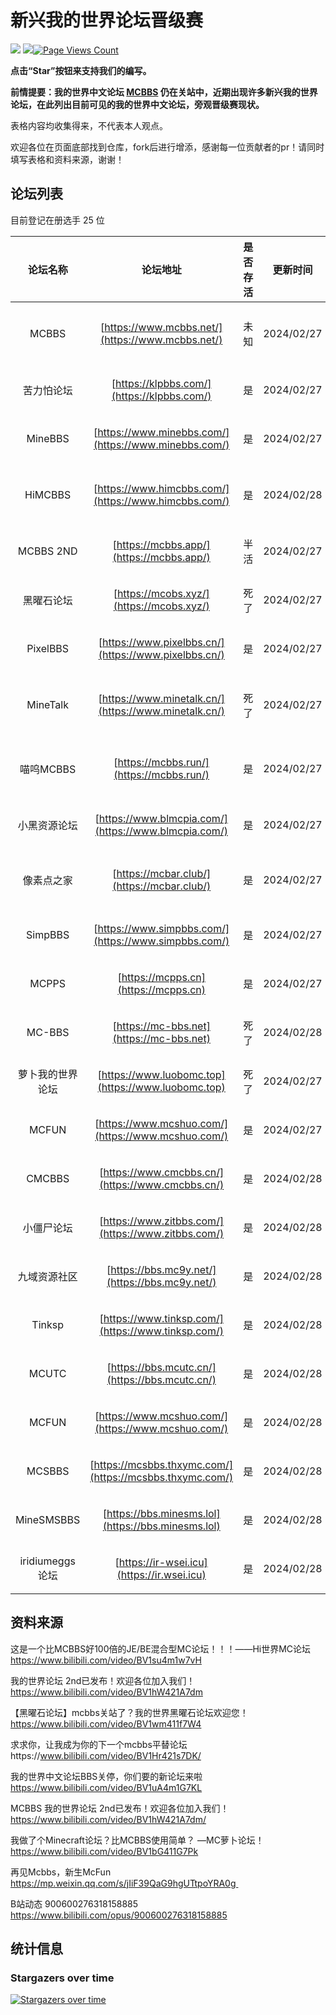 # 新兴我的世界论坛晋级赛
![](https://img.shields.io/badge/license-CC--BY--SA--4.0-green) ![](https://img.shields.io/github/stars/LYOfficial/BBSPK)[![Page Views Count](https://badges.toozhao.com/badges/01HQQVTKDKVBPNJRYX9B8VEF3E/green.svg)](https://badges.toozhao.com/stats/01HQQVTKDKVBPNJRYX9B8VEF3E "Get your own page views count badge on badges.toozhao.com")

**点击“Star”按钮来支持我们的编写。**

**前情提要：我的世界中文论坛 [MCBBS](https://www.mcbbs.net/) 仍在关站中，近期出现许多新兴我的世界论坛，在此列出目前可见的我的世界中文论坛，旁观晋级赛现状。**

表格内容均收集得来，不代表本人观点。

欢迎各位在页面底部找到仓库，fork后进行增添，感谢每一位贡献者的pr！请同时填写表格和资料来源，谢谢！

## 论坛列表

目前登记在册选手 25 位

| 论坛名称 | 论坛地址 | 是否存活 | 更新时间 | 备注 |
|:----------: | :----------: | :-----------:  | :-----------:  |------------ |
|MCBBS|[https://www.mcbbs.net/](https://www.mcbbs.net/)|未知|2024/02/27|直属B站的我的世界中文论坛|
| 苦力怕论坛 | [https://klpbbs.com/](https://klpbbs.com/) | 是 | 2024/02/27 | 主营基岩版的苦力怕论坛 |
| MineBBS | [https://www.minebbs.com/](https://www.minebbs.com/) | 是 | 2024/02/27 | 私人论坛，主营基岩版 |
| HiMCBBS | [https://www.himcbbs.com/](https://www.himcbbs.com/) | 是 | 2024/02/28 | 私人论坛，多分区，后期考虑备案 |
| MCBBS 2ND | [https://mcbbs.app/](https://mcbbs.app/) | 半活 | 2024/02/27 | 私人论坛，加载很慢 |
| 黑曜石论坛 | [https://mcobs.xyz/](https://mcobs.xyz/) | 死了 | 2024/02/27 | 私人论坛，无法加载 |
| PixelBBS | [https://www.pixelbbs.cn/](https://www.pixelbbs.cn/) | 是 | 2024/02/27 | 私人论坛，收费服务 |
| MineTalk | [https://www.minetalk.cn/](https://www.minetalk.cn/) | 死了 | 2024/02/27 | 私人论坛，五百元卖数据库 |
| 喵呜MCBBS |    [https://mcbbs.run/](https://mcbbs.run/)    | 是 | 2024/02/27 | 画了个圈的论坛，未公安网备 |
| 小黑资源论坛 | [https://www.blmcpia.com/](https://www.blmcpia.com/) | 是 | 2024/02/27 | 私人论坛，未备案 |
| 像素点之家 | [https://mcbar.club/](https://mcbar.club/) | 是 | 2024/02/27 | 百度minecraft吧的替代品 |
| SimpBBS | [https://www.simpbbs.com/](https://www.simpbbs.com/) | 是 | 2024/02/27 | 私人论坛，未备案 |
| MCPPS | [https://mcpps.cn](https://mcpps.cn) | 是 | 2024/02/27 | 私人论坛，已备案 |
| MC-BBS | [https://mc-bbs.net](https://mc-bbs.net) | 死了 | 2024/02/28 | 私人论坛，情况不明 |
| 萝卜我的世界论坛 | [https://www.luobomc.top](https://www.luobomc.top) | 死了 | 2024/02/27 | 私人论坛，无法加载 |
| MCFUN | [https://www.mcshuo.com/](https://www.mcshuo.com/) | 是 | 2024/02/27 | 企业备案，未公安网备 |
| CMCBBS | [https://www.cmcbbs.cn/](https://www.cmcbbs.cn/) | 是 | 2024/02/28 | 私人论坛，未备案 |
| 小僵尸论坛 | [https://www.zitbbs.com/](https://www.zitbbs.com/) | 是 | 2024/02/28 | 私人论坛，未备案 |
| 九域资源社区 | [https://bbs.mc9y.net/](https://bbs.mc9y.net/) | 是 | 2024/02/28 | 私人论坛，已备案 |
| Tinksp | [https://www.tinksp.com/](https://www.tinksp.com/) | 是 | 2024/02/28 | 私人论坛，未备案 |
| MCUTC | [https://bbs.mcutc.cn/](https://bbs.mcutc.cn/) | 是 | 2024/02/28 | 私人论坛，已备案 |
| MCFUN | [https://www.mcshuo.com/](https://www.mcshuo.com/) | 是 | 2024/02/28 | 私人论坛，未备案 |
| MCSBBS | [https://mcsbbs.thxymc.com/](https://mcsbbs.thxymc.com/) | 是 | 2024/02/28 | 私人论坛，已备案 |
| MineSMSBBS | [https://bbs.minesms.lol](https://bbs.minesms.lol) | 是 | 2024/02/28 | 私人论坛，未备案 |
| iridiumeggs 论坛 | [https://ir-wsei.icu](https://ir.wsei.icu) | 是 | 2024/02/28 | 私人论坛，未备案 |



## 资料来源

这是一个比MCBBS好100倍的JE/BE混合型MC论坛！！！——Hi世界MC论坛 https://www.bilibili.com/video/BV1su4m1w7vH

我的世界论坛 2nd已发布！欢迎各位加入我们！https://www.bilibili.com/video/BV1hW421A7dm

【黑曜石论坛】mcbbs关站了？我的世界黑曜石论坛欢迎您！https://www.bilibili.com/video/BV1wm411f7W4

求求你，让我成为你的下一个mcbbs平替论坛https://www.bilibili.com/video/BV1Hr421s7DK/

我的世界中文论坛BBS关停，你们要的新论坛来啦 https://www.bilibili.com/video/BV1uA4m1G7KL

MCBBS 我的世界论坛 2nd已发布！欢迎各位加入我们！https://www.bilibili.com/video/BV1hW421A7dm/


我做了个Minecraft论坛？比MCBBS使用简单？ —MC萝卜论坛！https://www.bilibili.com/video/BV1bG411G7Pk

再见Mcbbs，新生McFun https://mp.weixin.qq.com/s/jIiF39QaG9hgUTtpoYRA0g 

B站动态 900600276318158885 https://www.bilibili.com/opus/900600276318158885



## 统计信息

### Stargazers over time

[![Stargazers over time](https://starchart.cc/LYOfficial/BBSPK.svg?variant=adaptive)](https://starchart.cc/LYOfficial/BBSPK)
